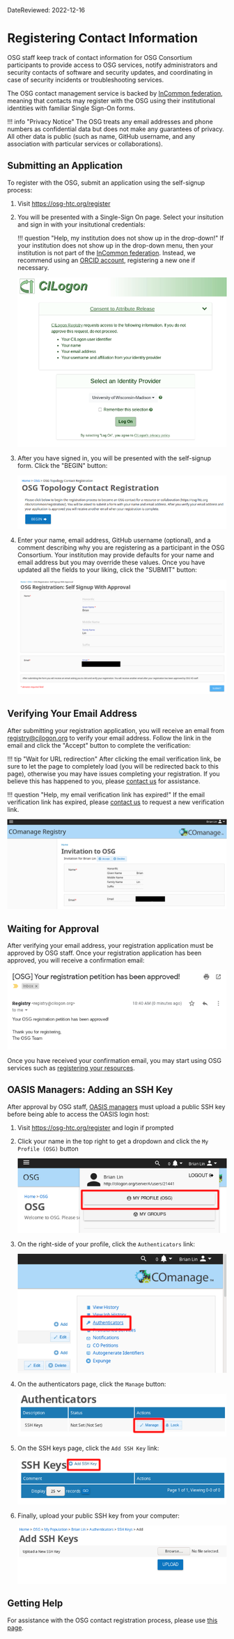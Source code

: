 DateReviewed: 2022-12-16

Registering Contact Information
===============================

OSG staff keep track of contact information for OSG Consortium participants to provide access to OSG services,
notify administrators and security contacts of software and security updates,
and coordinating in case of security incidents or troubleshooting services.

The OSG contact management service is backed by [InCommon federation](https://www.incommon.org/federation/),
meaning that contacts may register with the OSG using their institutional identities with familiar Single Sign-On forms.

!!! info "Privacy Notice"
    The OSG treats any email addresses and phone numbers as confidential data but does not make any guarantees of
    privacy.
    All other data is public (such as name, GitHub username, and any association with particular services or
    collaborations).

Submitting an Application
-------------------------

To register with the OSG, submit an application using the self-signup process:

1.  Visit <https://osg-htc.org/register>

1.  You will be presented with a Single-Sign On page.
    Select your insitution and sign in with your insitutional credentials:

    !!! question "Help, my institution does not show up in the drop-down!"
        If your institution does not show up in the drop-down menu, then your institution is not part of the
        [InCommon federation](https://www.incommon.org/federation/).
        Instead, we recommend using an [ORCID account](https://orcid.org/), registering a new one if necessary.

    ![CILogon Single-Sign On page](../img/comanage/comanage-sso.png)

1.  After you have signed in, you will be presented with the self-signup form.
    Click the "BEGIN" button:

    ![COManage self-signup form](../img/comanage/comanage-landing-page.png)

1.  Enter your name, email address, GitHub username (optional), and a comment describing why you are registering as a
    participant in the OSG Consortium.
    Your institution may provide defaults for your name and email address but you may override these values.
    Once you have updated all the fields to your liking, click the "SUBMIT" button:

    ![COManage enrollment form](../img/comanage/comanage-enrollment-form.png)

Verifying Your Email Address
----------------------------

After submitting your registration application, you will receive an email from <registry@cilogon.org> to verify your email
address.
Follow the link in the email and click the "Accept" button to complete the verification:

!!! tip "Wait for URL redirection"
     After clicking the email verification link, be sure to let the page to completely load (you will be redirected back
     to this page), otherwise you may have issues completing your registration.
     If you believe this has happened to you, please [contact us](#getting-help) for assistance.

!!! question "Help, my email verification link has expired!"
    If the email verification link has expired, please [contact us](#getting-help) to request a new verification link.

![COManage verification email](../img/comanage/comanage-email-verification-form.png)

Waiting for Approval
--------------------

After verifying your email address, your registration application must be approved by OSG staff.
Once your registration application has been approved, you will receive a confirmation email:

![COManage approval email](../img/comanage/comanage-verified-email.png)

Once you have received your confirmation email, you may start using OSG services such as
[registering your resources](registration.md).

OASIS Managers: Adding an SSH Key
---------------------------------

After approval by OSG staff, [OASIS managers](../data/update-oasis.md) must upload a public
SSH key before being able to access the OASIS login host:

1.  Visit <https://osg-htc.org/register> and login if prompted

1.  Click your name in the top right to get a dropdown and click the `My Profile (OSG)` button

    ![COManage profile dropdown](../img/comanage/ssh-homepage-dropdown.png)

1.  On the right-side of your profile, click the `Authenticators` link:

    ![COManage user profile](../img/comanage/ssh-edit-profile.png)

1.  On the authenticators page, click the `Manage` button:

    ![COManage authenticators](../img/comanage/ssh-authenticator-select.png)

1.  On the SSH keys page, click the `Add SSH Key` link:

    ![COManage SSH keys](../img/comanage/ssh-key-list.png)

1.  Finally, upload your public SSH key from your computer:

    ![COManage upload SSH key](../img/comanage/ssh-add-key.png)

Getting Help
------------

For assistance with the OSG contact registration process, please use
[this page](https://osg-htc.org/docs/common/help/).
